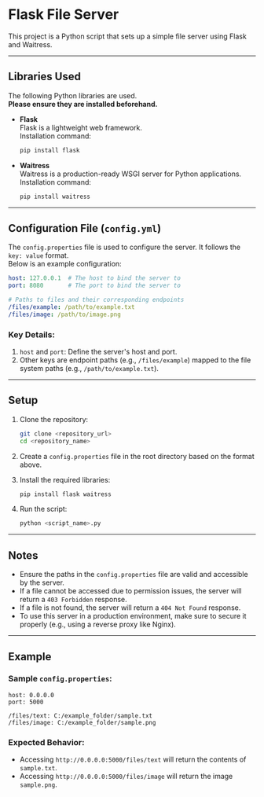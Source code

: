 # Flask File Server

This project is a Python script that sets up a simple file server using Flask and Waitress.

---

## Libraries Used

The following Python libraries are used.  
**Please ensure they are installed beforehand.**

- **Flask**  
  Flask is a lightweight web framework.  
  Installation command:  
  ```bash
  pip install flask
  ```
  
- **Waitress**  
  Waitress is a production-ready WSGI server for Python applications.  
  Installation command:  
  ```bash
  pip install waitress
  ```

---

## Configuration File (`config.yml`)

The `config.properties` file is used to configure the server. It follows the `key: value` format.  
Below is an example configuration:

```yaml
host: 127.0.0.1  # The host to bind the server to
port: 8080       # The port to bind the server to

# Paths to files and their corresponding endpoints
/files/example: /path/to/example.txt
/files/image: /path/to/image.png
```

### Key Details:
1. `host` and `port`: Define the server's host and port.
2. Other keys are endpoint paths (e.g., `/files/example`) mapped to the file system paths (e.g., `/path/to/example.txt`).

---

## Setup

1. Clone the repository:
   ```bash
   git clone <repository_url>
   cd <repository_name>
   ```

2. Create a `config.properties` file in the root directory based on the format above.

3. Install the required libraries:
   ```bash
   pip install flask waitress
   ```

4. Run the script:
   ```bash
   python <script_name>.py
   ```

---

## Notes

- Ensure the paths in the `config.properties` file are valid and accessible by the server.
- If a file cannot be accessed due to permission issues, the server will return a `403 Forbidden` response.
- If a file is not found, the server will return a `404 Not Found` response.
- To use this server in a production environment, make sure to secure it properly (e.g., using a reverse proxy like Nginx).

---

## Example

### Sample `config.properties`:
```properties
host: 0.0.0.0
port: 5000

/files/text: C:/example_folder/sample.txt
/files/image: C:/example_folder/sample.png
```

### Expected Behavior:
- Accessing `http://0.0.0.0:5000/files/text` will return the contents of `sample.txt`.
- Accessing `http://0.0.0.0:5000/files/image` will return the image `sample.png`.
